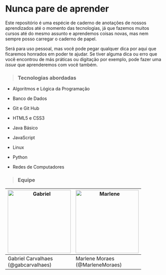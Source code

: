 # Nunca pare de aprender
Este repositório é uma espécie de caderno de anotações de nossos aprendizados até o momento das tecnologias, já que fazemos muitos cursos até do mesmo assunto e aprendemos coisas novas, mas nem sempre posso carregar o caderno de papel. 

Será para uso pessoal, mas você pode pegar qualquer dica por aqui que ficaremos honrados em poder te ajudar. Se tiver alguma dica ou erro que você encontrou de más práticas ou digitação por exemplo, pode fazer uma *issue* que aprenderemos com você também. 

> ### Tecnologias abordadas

- Algoritmos e Lógica da Programação

- Banco de Dados

- Git e Git Hub

- HTML5 e CSS3

- Java Básico

- JavaScript

- Linux
- Python

- Redes de Computadores



> ### Equipe

| <img src="https://unavatar.now.sh/github/gabcarvalhaes" alt="Gabriel" width="200px" /> | <img src="https://unavatar.now.sh/github/marlenemoraes" alt="Marlene" width="200px"/> |
| ------------------------------------------------------------ | ------------------------------------------------------------ |
| Gabriel Carvalhaes <br/>(@gabcarvalhaes)                     | Marlene Moraes<br/> (@MarleneMoraes)                         |

